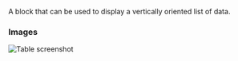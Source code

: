 A block that can be used to display a vertically oriented list of data.

### Images

![Table screenshot](https://gitlab.com/appsemble/appsemble/-/raw/0.35.2/config/assets/list.png)
